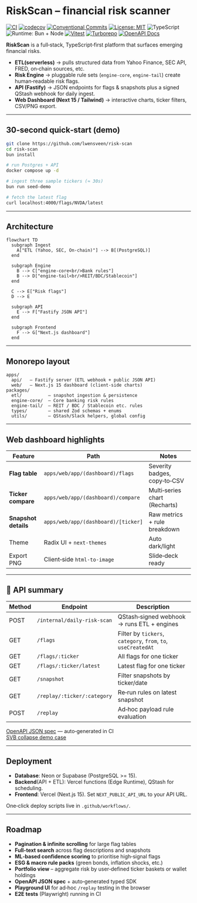 # RiskScan – financial risk scanner

[![CI](https://github.com/lwensveen/risk-scan/actions/workflows/ci.yml/badge.svg)](https://github.com/lwensveen/risk-scan/actions/workflows/ci.yml)
[![codecov](https://codecov.io/gh/lwensveen/risk-scan/branch/main/graph/badge.svg)](https://codecov.io/gh/lwensveen/risk-scan)
[![Conventional Commits](https://img.shields.io/badge/Conventional%20Commits-1.0.0-yellow.svg)](https://www.conventionalcommits.org/en/v1.0.0/)
[![License: MIT](https://img.shields.io/badge/license-MIT-blue.svg)](LICENSE)
![TypeScript](https://img.shields.io/badge/TypeScript-5.x-3178c6.svg)
![Runtime: Bun + Node](https://img.shields.io/badge/runtime-bun%20%2B%20node-000?logo=bun&logoColor=fff)
[![Vitest](https://img.shields.io/badge/tested%20with-vitest-6E9F18.svg)](https://vitest.dev/)
[![Turborepo](https://img.shields.io/badge/monorepo-turborepo-000000.svg?logo=vercel&logoColor=white)](https://turbo.build/repo)
[![OpenAPI Docs](https://img.shields.io/badge/docs-openapi-blue.svg)](https://lwensveen.github.io/risk-scan/)

**RiskScan** is a full‑stack, TypeScript‑first platform that surfaces emerging financial risks.

- **ETL(serverless)** → pulls structured data from Yahoo Finance, SEC API, FRED, on‑chain sources, etc.
- **Risk Engine** → pluggable rule sets (`engine‑core`, `engine‑tail`) create human‑readable risk flags.
- **API (Fastify)** → JSON endpoints for flags & snapshots plus a signed QStash webhook for daily ingest.
- **Web Dashboard (Next 15 / Tailwind)** → interactive charts, ticker filters, CSV/PNG export.

---

## 30‑second quick‑start (demo)

```bash
git clone https://github.com/lwensveen/risk-scan
cd risk-scan
bun install

# run Postgres + API
docker compose up -d

# ingest three sample tickers (≈ 30s)
bun run seed-demo

# fetch the latest flag
curl localhost:4000/flags/NVDA/latest
```

---

## Architecture

```mermaid
flowchart TD
  subgraph Ingest
    A["ETL (Yahoo, SEC, On-chain)"] --> B[(PostgreSQL)]
  end

  subgraph Engine
    B --> C["engine-core<br/>Bank rules"]
    B --> D["engine-tail<br/>REIT/BDC/Stablecoin"]
  end

  C --> E["Risk flags"]
  D --> E

  subgraph API
    E --> F["Fastify JSON API"]
  end

  subgraph Frontend
    F --> G["Next.js dashboard"]
  end
```

---

## Monorepo layout

```
apps/
  api/   – Fastify server (ETL webhook + public JSON API)
  web/   – Next.js 15 dashboard (client‑side charts)
packages/
  etl/          – snapshot ingestion & persistence
  engine-core/  – Core banking risk rules
  engine-tail/  – REIT / BDC / Stablecoin etc. rules
  types/        – shared Zod schemas + enums
  utils/        – QStash/Slack helpers, global config
```

---

## Web dashboard highlights

| Feature              | Path                                | Notes                         |
|----------------------|-------------------------------------|-------------------------------|
| **Flag table**       | `apps/web/app/(dashboard)/flags`    | Severity badges, copy‑to‑CSV  |
| **Ticker compare**   | `apps/web/app/(dashboard)/compare`  | Multi‑series chart (Recharts) |
| **Snapshot details** | `apps/web/app/(dashboard)/[ticker]` | Raw metrics + rule breakdown  |
| Theme                | Radix UI + `next-themes`            | Auto dark/light               |
| Export PNG           | Client‑side `html-to-image`         | Slide‑deck ready              |

---

## 🔌 API summary

| Method | Endpoint                    | Description                                                   |
|--------|-----------------------------|---------------------------------------------------------------|
| POST   | `/internal/daily-risk-scan` | QStash‑signed webhook → runs ETL + engines                    |
| GET    | `/flags`                    | Filter by `tickers`, `category`, `from`, `to`, `useCreatedAt` |
| GET    | `/flags/:ticker`            | All flags for one ticker                                      |
| GET    | `/flags/:ticker/latest`     | Latest flag for one ticker                                    |
| GET    | `/snapshot`                 | Filter snapshots by ticker/date                               |
| GET    | `/replay/:ticker/:category` | Re‑run rules on latest snapshot                               |
| POST   | `/replay`                   | Ad‑hoc payload rule evaluation                                |

[OpenAPI JSON spec](https://lwensveen.github.io/risk-scan/openapi.json) — auto‑generated in CI  
[SVB collapse demo case](https://lwensveen.github.io/risk-scan/svb-case.html)

---

## Deployment

- **Database**: Neon or Supabase (PostgreSQL >= 15).
- **Backend**(API + ETL): Vercel functions (Edge Runtime), QStash for scheduling.
- **Frontend**: Vercel (Next.js 15). Set `NEXT_PUBLIC_API_URL` to your API URL.

One‑click deploy scripts live in `.github/workflows/`.

---

## Roadmap

- **Pagination & infinite scrolling** for large flag tables
- **Full-text search** across flag descriptions and snapshots
- **ML‑based confidence scoring** to prioritise high‑signal flags
- **ESG & macro rule packs** (green bonds, inflation shocks, etc.)
- **Portfolio view** – aggregate risk by user‑defined ticker baskets or wallet holdings
- **OpenAPI JSON spec** + auto‑generated typed SDK
- **Playground UI** for ad‑hoc `/replay` testing in the browser
- **E2E tests** (Playwright) running in CI
